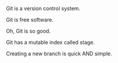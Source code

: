 Git is a version control system.

Git is free software.

Oh, Git is so good.

Git has a mutable index called stage.

Creating a new branch is quick AND simple.

